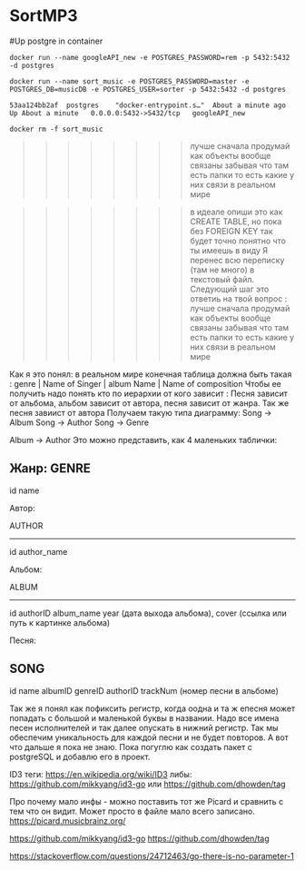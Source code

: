 # SortMP3

#Up postgre in container
```
docker run --name googleAPI_new -e POSTGRES_PASSWORD=rem -p 5432:5432 -d postgres

docker run --name sort_music -e POSTGRES_PASSWORD=master -e POSTGRES_DB=musicDB -e POSTGRES_USER=sorter -p 5432:5432 -d postgres

53aa124bb2af  postgres    "docker-entrypoint.s…"  About a minute ago   Up About a minute   0.0.0.0:5432->5432/tcp   googleAPI_new

docker rm -f sort_music

```


 >>>>>>>> лучше сначала продумай как объекты вообще связаны забывая что там есть папки
>>>>>>>> то есть какие у них связи в реальном мире

>>>>>>>>в идеале опиши это как CREATE TABLE, но пока без FOREIGN KEY
>>>>>>>>так будет точно понятно что ты имеешь в виду
Я перенес всю переписку (там не много) в текстовый файл.
Следующий шаг  это ответиь на твой вопрос :
 >>>>>>>> лучше сначала продумай как объекты вообще связаны забывая что там есть папки
>>>>>>>> то есть какие у них связи в реальном мире

Как я это понял: в реальном мире конечная таблица должна быть такая :
 genre | Name of Singer | album Name | Name of composition
Чтобы ее получить надо понять кто по иерархии от кого зависит :
Песня зависит от альбома,
альбом зависит от автора,  песня зависит от жанра.
Так же песня завиист от автора
Получаем такую типа диаграмму:
Song -> Album
Song -> Author 
Song -> Genre

Album -> Author
Это можно представить, как 4 маленьких таблички:

Жанр:
GENRE
------------------ 
id
name


Автор:

AUTHOR
_______________
id
author_name


Альбом:
 
ALBUM
_______________
id
authorID
album_name
year (дата выхода альбома), 
cover (ссылка или путь к картинке альбома)



Песня:
 
SONG
-------------------
id
name
albumID
genreID
authorID
trackNum (номер песни в альбоме)


Так же я понял как пофиксить регистр, когда оодна и та ж епесня может попадать с большой и маленькой буквы в названии.
Надо все имена песен исполнителей и так далее опускать в нижний регистр. Так мы обеспечим уникальность для каждой песни и не будет повторов.
А вот что дальше я пока не знаю.
Пока погуглю как создать пакет с postgreSQL и добавлю его в проект.


ID3 теги: 
https://en.wikipedia.org/wiki/ID3
либы:
https://github.com/mikkyang/id3-go
или
https://github.com/dhowden/tag


Про почему мало инфы - можно поставить тот же Picard и сравнить с тем что он видит. 
Может просто в файле мало всего записано.
https://picard.musicbrainz.org/

https://github.com/mikkyang/id3-go
https://github.com/dhowden/tag


https://stackoverflow.com/questions/24712463/go-there-is-no-parameter-1
